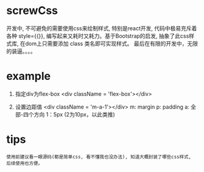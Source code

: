 # screwCss
开发中, 不可避免的需要使用css来绘制样式, 特别是react开发, 代码中极易充斥着各种 style={{}}, 编写起来又耗时又耗力。基于Bootstrap的启发, 抽象了此css样式库, 在dom上只需要添加 class 类名即可实现样式。
最后在有限的开发中，无限的装逼。。。。

# example

1. 指定div为flex-box
    &lt;div className = 'flex-box'&gt;&lt;/div&gt;

2. 设置边距值
    &lt;div className = 'm-a-1'&gt;&lt;/div&gt;
    m: margin
    p: padding
    a: 全部-四个方向
    1：5px (2为10px，以此类推)

# tips
    使用前建议看一眼源码(都是简单css, 看不懂我也没办法), 知道大概封装了哪些css样式, 后续使用也方便。